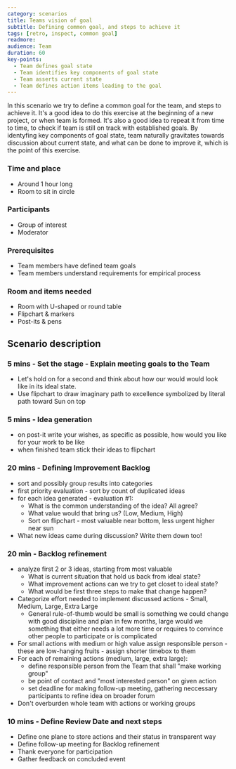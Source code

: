 ```yaml
---
category: scenarios
title: Teams vision of goal
subtitle: Defining common goal, and steps to achieve it
tags: [retro, inspect, common goal]
readmore: 
audience: Team
duration: 60
key-points:
  - Team defines goal state
  - Team identifies key components of goal state
  - Team asserts current state
  - Team defines action items leading to the goal
---
```


In this scenario we try to define a common goal for the team, and steps to achieve it. It's a good idea to do this exercise at the beginning of a new project, or when team is formed. It's also a good idea to repeat it from time to time, to check if team is still on track with established goals. By identyfing key components of goal state, team naturally gravitates towards discussion about current state, and what can be done to improve it, which is the point of this exercise.

### Time and place
* Around 1 hour long
* Room to sit in circle

### Participants
* Group of interest
* Moderator

### Prerequisites
* Team members have defined team goals
* Team members understand requirements for empirical process

### Room and items needed
* Room with U-shaped or round table
* Flipchart & markers
* Post-its & pens

## Scenario description

### 5 mins - Set the stage - Explain meeting goals to the Team 
  - Let's hold on for a second and think about how our would would look like in its ideal state.
  - Use flipchart to draw imaginary path to excellence symbolized by literal path toward Sun on top 
### 5 mins - Idea generation 
  - on post-it write your wishes, as specific as possible, how would you like for your work to be like 
  - when finished team stick their ideas to flipchart
### 20 mins - Defining Improvement Backlog 
  * sort and possibly group results into categories
  * first priority evaluation - sort by count of duplicated ideas
  * for each idea generated - evaluation #1:
    * What is the common understanding of the idea? All agree?
    * What value would that bring us? (Low, Medium, High)
    * Sort on flipchart - most valuable near bottom, less urgent higher near sun
  * What new ideas came during discussion? Write them down too!
### 20 min - Backlog refinement
  * analyze first 2 or 3 ideas, starting from most valuable 
    * What is current situation that hold us back from ideal state?
    * What improvement actions can we try to get closet to ideal state?
    * What would be first three steps to make that change happen? 
  * Categorize effort needed to implement discussed actions - Small, Medium, Large, Extra Large
    * General rule-of-thumb would be small is something we could change with good discipline and plan in few months, large would we something that either needs a lot more time or requires to convince other people to participate or is complicated
  * For small actions with medium or high value assign responsible person - these are low-hanging fruits - assign shorter timebox to them
  * For each of remaining actions (medium, large, extra large):
    - define responsible person from the Team that shall "make working group" 
    - be point of contact and "most interested person" on given action
    - set deadline for making follow-up meeting, gathering neccessary participants to refine idea on broader forum
  * Don't overburden whole team with actions or working groups
### 10 mins - Define Review Date and next steps
  * Define one plane to store actions and their status in transparent way
  * Define follow-up meeting for Backlog refinement
  * Thank everyone for participation
  * Gather feedback on concluded event